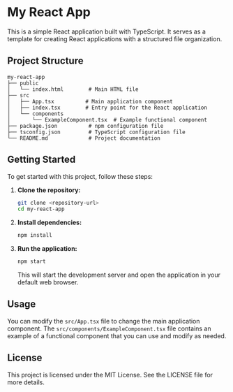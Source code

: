 # My React App

This is a simple React application built with TypeScript. It serves as a template for creating React applications with a structured file organization.

## Project Structure

```
my-react-app
├── public
│   └── index.html        # Main HTML file
├── src
│   ├── App.tsx          # Main application component
│   ├── index.tsx        # Entry point for the React application
│   └── components
│       └── ExampleComponent.tsx  # Example functional component
├── package.json          # npm configuration file
├── tsconfig.json         # TypeScript configuration file
└── README.md             # Project documentation
```

## Getting Started

To get started with this project, follow these steps:

1. **Clone the repository:**
   ```bash
   git clone <repository-url>
   cd my-react-app
   ```

2. **Install dependencies:**
   ```bash
   npm install
   ```

3. **Run the application:**
   ```bash
   npm start
   ```

   This will start the development server and open the application in your default web browser.

## Usage

You can modify the `src/App.tsx` file to change the main application component. The `src/components/ExampleComponent.tsx` file contains an example of a functional component that you can use and modify as needed.

## License

This project is licensed under the MIT License. See the LICENSE file for more details.